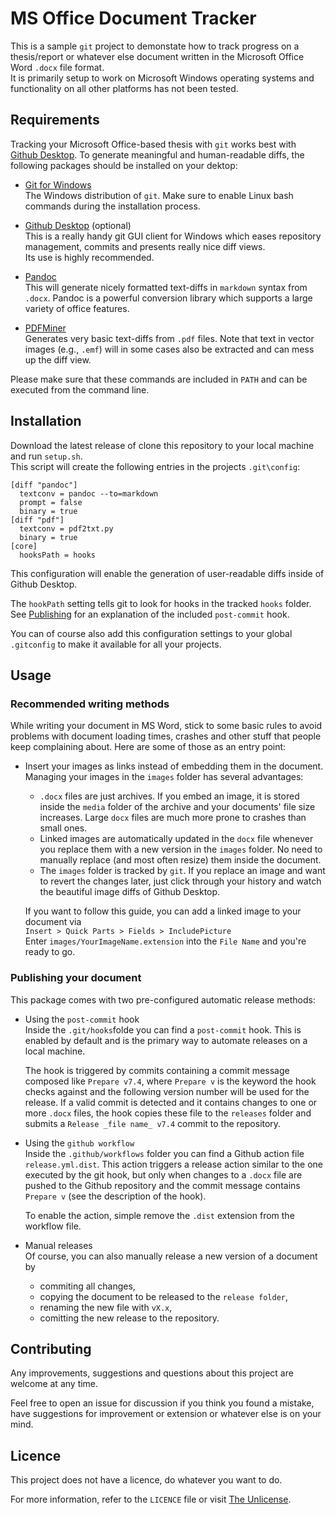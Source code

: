 # MS Office Document Tracker
This is a sample `git` project to demonstate how to track progress on a thesis/report or whatever else document written in the Microsoft Office Word `.docx` file format.  
It is primarily setup to work on Microsoft Windows operating systems and functionality on all other platforms has not been tested.

## Requirements
Tracking your Microsoft Office-based thesis with `git` works best with [Github Desktop](https://desktop.github.com).
To generate meaningful and human-readable diffs, the following packages should be installed on your dektop:

* [Git for Windows](https://git-scm.com/download/win)  
  The Windows distribution of `git`. Make sure to enable Linux bash commands during the installation process.

* [Github Desktop](https://desktop.github.com) (optional)  
  This is a really handy git GUI client for Windows which eases repository management, commits and presents really nice diff views.  
  Its use is highly recommended.

* [Pandoc](https://pandoc.org/)  
  This will generate nicely formatted text-diffs in `markdown` syntax from `.docx`. Pandoc is a powerful conversion library which supports a large variety of office features.

* [PDFMiner](https://pypi.org/project/pdfminer/)  
  Generates very basic text-diffs from `.pdf` files. Note that text in vector images (e.g., `.emf`) will in some cases also be extracted and can mess up the diff view.

Please make sure that these commands are included in `PATH` and can be executed from the command line.

## Installation
Download the latest release of clone this repository to your local machine and run `setup.sh`.  
This script will create the following entries in the projects `.git\config`:

    [diff "pandoc"]
      textconv = pandoc --to=markdown 
      prompt = false
      binary = true
    [diff "pdf"]
      textconv = pdf2txt.py
      binary = true
    [core]
      hooksPath = hooks

This  configuration will enable the generation of user-readable diffs inside of Github Desktop.

The `hookPath` setting tells git to look for hooks in the tracked `hooks` folder. See [Publishing](#publishing-your-document) for an explanation of the included `post-commit` hook.

You can of course also add this configuration settings to your global `.gitconfig` to make it available for all your projects.

## Usage
	
### Recommended writing methods
While writing your document in MS Word, stick to some basic rules to avoid problems with document loading times, crashes and other stuff that people keep complaining about. Here are some of those as an entry point:

* Insert your images as links instead of embedding them in the document.  
  Managing your images in the `images` folder has several advantages:
  - `.docx` files are just archives. If you embed an image, it is stored inside the `media` folder of the archive and your documents' file size increases. Large `docx` files are much more prone to crashes than small ones.
  - Linked images are automatically updated in the `docx` file whenever you replace them with a new version in the `images` folder. No need to manually replace (and most often resize) them inside the document.
  - The `images` folder is tracked by `git`. If you replace an image and want to revert the changes later, just click through your history and watch the beautiful image diffs of Github Desktop.  

  If you want to follow this guide, you can add a linked image to your document via  
  ```Insert > Quick Parts > Fields > IncludePicture```  
  Enter `images/YourImageName.extension` into the `File Name` and you're ready to go. 

### Publishing your document
This package comes with two pre-configured automatic release methods:

* Using the `post-commit` hook  
  Inside the `.git/hooks`folde you can find a `post-commit` hook. This is enabled by default and is the primary way to automate releases on a local machine.
  
  The hook is triggered by commits containing a commit message composed like `Prepare v7.4`, where `Prepare v` is the keyword the hook checks against and the following version number will be used for the release. If a valid commit is detected and it contains changes to one or more `.docx` files, the hook copies these file to the `releases` folder and submits a `Release _file name_ v7.4` commit to the repository.
* Using the `github workflow`  
  Inside the `.github/workflows` folder you can find a Github action file `release.yml.dist`. This action triggers a release action similar to the one executed by the git hook, but only when changes to a `.docx` file are pushed to the Github repository and the commit message contains `Prepare v` (see the description of the hook).

  To enable the action, simple remove the `.dist` extension from the workflow file.
* Manual releases  
  Of course, you can also manually release a new version of a document by  
  - commiting all changes,
  - copying the document to be released to the `release folder`,
  - renaming the new file with `vX.x`,
  - comitting the new release to the repository.

## Contributing
Any improvements, suggestions and questions about this project are welcome at any time.  

Feel free to open an issue for discussion if you think you found a mistake, have suggestions for improvement or extension or whatever else is on your mind.

## Licence
This project does not have a licence, do whatever you want to do.

For more information, refer to the `LICENCE` file or visit [The Unlicense](http://unlicense.org).